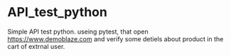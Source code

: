 # API_test_python
 Simple API test python.
useing pytest, that open https://www.demoblaze.com and verify some detiels about product in the cart of extrnal user.
